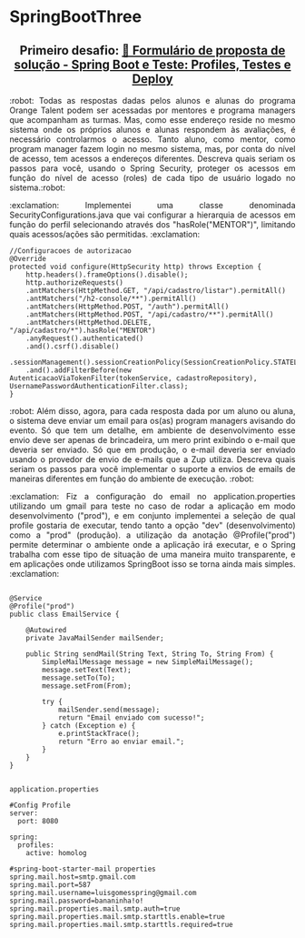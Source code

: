 # SpringBootThree

<h2 align="center"> Primeiro desafio: <a href="https://cursos.alura.com.br/course/spring-boot-profiles-testes-deploy">🔗 Formulário de proposta de solução - Spring Boot e Teste: Profiles, Testes e Deploy</a> </h2>


<p align="justify"> :robot: Todas as respostas dadas pelos alunos e alunas do programa Orange Talent podem ser acessadas por mentores e programa managers que acompanham as turmas. Mas, como esse endereço reside no mesmo sistema onde os próprios alunos e alunas respondem às avaliações, é necessário controlarmos o acesso. Tanto aluno, como mentor, como program manager fazem login no mesmo sistema, mas, por conta do nível de acesso, tem acessos a endereços diferentes. 
Descreva quais seriam os passos para você, usando o Spring Security, proteger os acessos em função do nível de acesso (roles) de cada tipo de usuário logado no sistema.:robot: </p>


<p align="justify"> :exclamation: Implementei uma classe denominada SecurityConfigurations.java que vai configurar a hierarquia de acessos em função do perfil selecionando através dos "hasRole("MENTOR")", limitando quais acessos/ações são permitidas.
:exclamation: </p>

	//Configuracoes de autorizacao
	@Override
	protected void configure(HttpSecurity http) throws Exception {
		http.headers().frameOptions().disable();
		http.authorizeRequests()
		.antMatchers(HttpMethod.GET, "/api/cadastro/listar").permitAll()
		.antMatchers("/h2-console/**").permitAll()
		.antMatchers(HttpMethod.POST, "/auth").permitAll()		
		.antMatchers(HttpMethod.POST, "/api/cadastro/**").permitAll()
		.antMatchers(HttpMethod.DELETE, "/api/cadastro/*").hasRole("MENTOR")
		.anyRequest().authenticated()
		.and().csrf().disable()
		.sessionManagement().sessionCreationPolicy(SessionCreationPolicy.STATELESS)
		.and().addFilterBefore(new AutenticacaoViaTokenFilter(tokenService, cadastroRepository), UsernamePasswordAuthenticationFilter.class);
	}
  
  
<p align="justify"> :robot: 
Além disso, agora, para cada resposta dada por um aluno ou aluna, o sistema deve enviar um email para os(as) program managers avisando do evento. Só que tem um detalhe, em ambiente de desenvolvimento esse envio deve ser apenas de brincadeira, um mero print exibindo o e-mail que deveria ser enviado. Só que em produção, o e-mail deveria ser enviado usando o provedor de envio de e-mails que a Zup utiliza. 
Descreva quais seriam os passos para você implementar o suporte a envios de emails de maneiras diferentes em função do ambiente de execução. :robot: </p>

<p align="justify"> :exclamation: Fiz a configuração do email no application.properties utilizando um gmail para teste no caso de rodar a aplicação em modo desenvolvimento ("prod"), e em conjunto implementei a seleção de qual profile gostaria de executar, tendo tanto a opção "dev" (desenvolvimento) como a "prod" (produção).
a utilização da anotação @Profile("prod") permite determinar o ambiente onde a aplicação irá executar, e o Spring trabalha com esse tipo de situação de uma maneira muito transparente, e em aplicações onde utilizamos SpringBoot isso se torna ainda mais simples. :exclamation: </p>

```

@Service
@Profile("prod")
public class EmailService {

	@Autowired
	private JavaMailSender mailSender;

	public String sendMail(String Text, String To, String From) {
		SimpleMailMessage message = new SimpleMailMessage();
		message.setText(Text);
		message.setTo(To);
		message.setFrom(From);

		try {
			mailSender.send(message);
			return "Email enviado com sucesso!";
		} catch (Exception e) {
			e.printStackTrace();
			return "Erro ao enviar email.";
		}
	}
}
```



```

application.properties

#Config Profile
server:
  port: 8080
  
spring:
  profiles:
    active: homolog

#spring-boot-starter-mail properties
spring.mail.host=smtp.gmail.com
spring.mail.port=587
spring.mail.username=luisgomesspring@gmail.com
spring.mail.password=bananinha!o!
spring.mail.properties.mail.smtp.auth=true
spring.mail.properties.mail.smtp.starttls.enable=true
spring.mail.properties.mail.smtp.starttls.required=true


```
